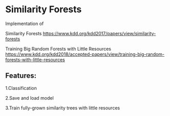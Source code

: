 # Similarity Forests

Implementation of 

Similarity Forests
https://www.kdd.org/kdd2017/papers/view/similarity-forests

Training Big Random Forests with Little Resources 
https://www.kdd.org/kdd2018/accepted-papers/view/training-big-random-forests-with-little-resources



## Features:

1.Classification

2.Save and load model

3.Train fully-grown similarity trees with little resources